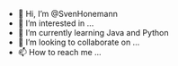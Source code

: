 - 👋 Hi, I’m @SvenHonemann
- 👀 I’m interested in ...
- 🌱 I’m currently learning Java and Python
- 💞️ I’m looking to collaborate on ...
- 📫 How to reach me ...

<!---
SvenHonemann/SvenHonemann is a ✨ special ✨ repository because its `README.md` (this file) appears on your GitHub profile.
You can click the Preview link to take a look at your changes.
--->
